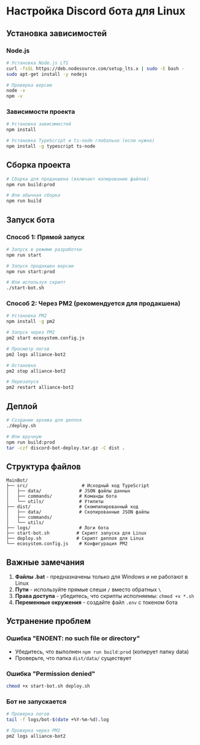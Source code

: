 # Настройка Discord бота для Linux

## Установка зависимостей

### Node.js
```bash
# Установка Node.js LTS
curl -fsSL https://deb.nodesource.com/setup_lts.x | sudo -E bash -
sudo apt-get install -y nodejs

# Проверка версии
node -v
npm -v
```

### Зависимости проекта
```bash
# Установка зависимостей
npm install

# Установка TypeScript и ts-node глобально (если нужно)
npm install -g typescript ts-node
```

## Сборка проекта

```bash
# Сборка для продакшена (включает копирование файлов)
npm run build:prod

# Или обычная сборка
npm run build
```

## Запуск бота

### Способ 1: Прямой запуск
```bash
# Запуск в режиме разработки
npm run start

# Запуск продакшен версии
npm run start:prod

# Или используя скрипт
./start-bot.sh
```

### Способ 2: Через PM2 (рекомендуется для продакшена)
```bash
# Установка PM2
npm install -g pm2

# Запуск через PM2
pm2 start ecosystem.config.js

# Просмотр логов
pm2 logs alliance-bot2

# Остановка
pm2 stop alliance-bot2

# Перезапуск
pm2 restart alliance-bot2
```

## Деплой

```bash
# Создание архива для деплоя
./deploy.sh

# Или вручную
npm run build:prod
tar -czf discord-bot-deploy.tar.gz -C dist .
```

## Структура файлов

```
MainBot/
├── src/                    # Исходный код TypeScript
│   ├── data/              # JSON файлы данных
│   ├── commands/          # Команды бота
│   └── utils/             # Утилиты
├── dist/                  # Скомпилированный код
│   ├── data/              # Скопированные JSON файлы
│   ├── commands/
│   └── utils/
├── logs/                  # Логи бота
├── start-bot.sh          # Скрипт запуска для Linux
├── deploy.sh             # Скрипт деплоя для Linux
└── ecosystem.config.js    # Конфигурация PM2
```

## Важные замечания

1. **Файлы .bat** - предназначены только для Windows и не работают в Linux
2. **Пути** - используйте прямые слеши `/` вместо обратных `\`
3. **Права доступа** - убедитесь, что скрипты исполняемы: `chmod +x *.sh`
4. **Переменные окружения** - создайте файл `.env` с токеном бота

## Устранение проблем

### Ошибка "ENOENT: no such file or directory"
- Убедитесь, что выполнен `npm run build:prod` (копирует папку data)
- Проверьте, что папка `dist/data/` существует

### Ошибка "Permission denied"
```bash
chmod +x start-bot.sh deploy.sh
```

### Бот не запускается
```bash
# Проверка логов
tail -f logs/bot-$(date +%Y-%m-%d).log

# Проверка через PM2
pm2 logs alliance-bot2
``` 